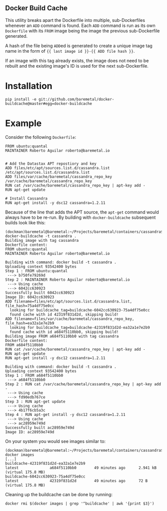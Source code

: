 Docker Build Cache
------------------

This utility breaks apart the Dockerfile into multiple, sub-Dockerfiles whenever
an `ADD` command is found.  Each `ADD` command is run as its own `Dockerfile` with
its `FROM` image being the image the previous sub-Dockerfile generated.

A hash of the file being `ADD`ed is generated to create a unique image tag name
in the form of `{{ last image id }}-{{ ADD file hash }}`.

If an image with this tag already exists, the image does not need to be rebuilt
and the existing image's ID is used for the next sub-Dockerfile.

Installation
============

```
pip install -e git://github.com/baremetal/docker-buildcache@master#egg=docker-buildcache
```

Example
=======

Consider the following `Dockerfile`:

```
FROM ubuntu:quantal
MAINTAINER Roberto Aguilar roberto@baremetal.io


# Add the Datastax APT repostiory and key
ADD files/etc/apt/sources.list.d/cassandra.list /etc/apt/sources.list.d/cassandra.list
ADD files/var/cache/baremetal/cassandra_repo_key /var/cache/baremetal/cassandra_repo_key
RUN cat /var/cache/baremetal/cassandra_repo_key | apt-key add -
RUN apt-get update

# Install Cassandra
RUN apt-get install -y dsc12 cassandra=1.2.11
```

Because of the line that adds the APT source, the `apt-get` command would always have to
be re-run.  By building with `docker-buildcache` subsequent builds look like this:

```
(dockman)baremetal@baremetal:~/Projects/baremetal/containers/cassandra$ docker-buildcache -t cassandra .
Building image with tag cassandra
Dockerfile content:
FROM ubuntu:quantal
MAINTAINER Roberto Aguilar roberto@baremetal.io

Building with command: docker build -t cassandra .
Uploading context 93542400 bytes
Step 1 : FROM ubuntu:quantal
 ---> b750fe79269d
Step 2 : MAINTAINER Roberto Aguilar roberto@baremetal.io
 ---> Using cache
 ---> 6042cc630923
Successfully built 6042cc630923
Image ID: 6042cc630923
ADD filename=files/etc/apt/sources.list.d/cassandra.list, file_hash=75a4df75e0cc
  looking for buildcache_tag=buildcache-6042cc630923-75a4df75e0cc
  found cache with id 42319f831d2d, skipping build!
ADD filename=files/var/cache/baremetal/cassandra_repo_key, file_hash=ea32a1e7e2b9
  looking for buildcache_tag=buildcache-42319f831d2d-ea32a1e7e2b9
  found cache with id a684f5110bb0, skipping build!
Building image FROM a684f5110bb0 with tag cassandra
Dockerfile content:
FROM a684f5110bb0
RUN cat /var/cache/baremetal/cassandra_repo_key | apt-key add -
RUN apt-get update
RUN apt-get install -y dsc12 cassandra=1.2.11

Building with command: docker build -t cassandra .
Uploading context 93542400 bytes
Step 1 : FROM a684f5110bb0
 ---> a684f5110bb0
Step 2 : RUN cat /var/cache/baremetal/cassandra_repo_key | apt-key add -
 ---> Using cache
 ---> fd90edb767ce
Step 3 : RUN apt-get update
 ---> Using cache
 ---> 4b17f6cb5a3c
Step 4 : RUN apt-get install -y dsc12 cassandra=1.2.11
 ---> Using cache
 ---> ac28959e749d
Successfully built ac28959e749d
Image ID: ac28959e749d
```

On your system you would see images similar to:

```
(dockman)baremetal@baremetal:~/Projects/baremetal/containers/cassandra$ docker images
[...]
buildcache-42319f831d2d-ea32a1e7e2b9                                                  latest              a684f5110bb0        49 minutes ago      2.941 kB (virtual 175.8 MB)
buildcache-6042cc630923-75a4df75e0cc                                                  latest              42319f831d2d        49 minutes ago      72 B (virtual 175.8 MB)
```

Cleaning up the buildcache can be done by running:

```
docker rmi $(docker images | grep '^buildcache' | awk '{print $3}')
```
